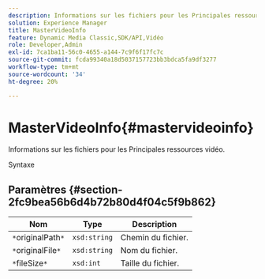```yaml
---
description: Informations sur les fichiers pour les Principales ressources vidéo.
solution: Experience Manager
title: MasterVideoInfo
feature: Dynamic Media Classic,SDK/API,Vidéo
role: Developer,Admin
exl-id: 7ca1ba11-56c0-4655-a144-7c9f6f17fc7c
source-git-commit: fcda99340a18d5037157723bb3bdca5fa9df3277
workflow-type: tm+mt
source-wordcount: '34'
ht-degree: 20%

---
```


# MasterVideoInfo{#mastervideoinfo}

Informations sur les fichiers pour les Principales ressources vidéo.

Syntaxe

## Paramètres {#section-2fc9bea56b6d4b72b80d4f04c5f9b862}

| Nom | Type | Description |
|---|---|---|
| `*`originalPath`*` | `xsd:string` | Chemin du fichier. |
| `*`originalFile`*` | `xsd:string` | Nom du fichier. |
| `*`fileSize`*` | `xsd:int` | Taille du fichier. |
